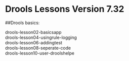 # Drools Lessons Version 7.32

##Drools basics:

drools-lesson02-basicsapp<br/>
drools-lesson04-usingrule-logging<br/>
drools-lesson06-addingtest<br/>
drools-lesson08-seperate-code<br/>
drools-lesson10-user-droolshelpe<br/>
